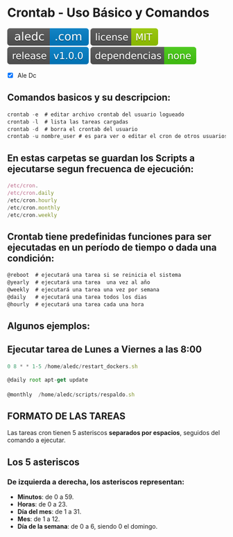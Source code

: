 # Crontab - Uso Básico y Comandos

[![aledc.com](https://github.com/aledc7/Scrum-Certification/blob/master/recursos/aledc.com.svg)](https://aledc.com)
[![License](https://github.com/aledc7/Scrum-Certification/blob/master/recursos/mit-license.svg)](https://aledc.com)
[![GitHub release](https://github.com/aledc7/Scrum-Certification/blob/master/recursos/release.svg)](https://aledc.com)
[![Dependencies](https://github.com/aledc7/Scrum-Certification/blob/master/recursos/dependencias-none.svg)](https://aledc.com)

- [x] Ale Dc


## Comandos basicos y su descripcion:
```js
crontab -e  # editar archivo crontab del usuario logueado  
crontab -l  # lista las tareas cargadas  
crontab -d  # borra el crontab del usuario  
crontab -u nombre_user # es para ver o editar el cron de otros usuarios  
```

## En estas carpetas se guardan los Scripts a ejecutarse segun frecuenca de ejecución:

```js
/etc/cron.  
/etc/cron.daily  
/etc/cron.hourly  
/etc/cron.monthly  
/etc/cron.weekly  
```



## Crontab tiene predefinidas funciones para ser ejecutadas en un período de tiempo o dada una condición:
```js
@reboot  # ejecutará una tarea si se reinicia el sistema  
@yearly  # ejecutará una tarea  una vez al año
@weekly  # ejecutará una tarea una vez por semana  
@daily   # ejecutará una tarea todos los dias  
@hourly  # ejecutará una tarea cada una hora  
```

## Algunos ejemplos:

## Ejecutar tarea de Lunes a Viernes a las 8:00
```js
0 8 * * 1-5 /home/aledc/restart_dockers.sh
````


```js
@daily root apt-get update

@monthly  /home/aledc/scripts/respaldo.sh
```


## FORMATO DE LAS TAREAS

Las tareas cron tienen 5 asteriscos __separados por espacios__, seguidos del comando a ejecutar. 



## Los 5 asteriscos

###  De izquierda a derecha, los asteriscos representan:
- __Minutos__: de 0 a 59.
- __Horas__: de 0 a 23.
- __Día del mes__: de 1 a 31.
- __Mes__: de 1 a 12.
- __Día de la semana__: de 0 a 6, siendo 0 el domingo.

